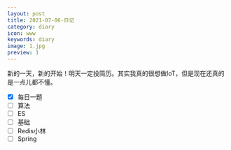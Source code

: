 ```yaml
---
layout: post
title: 2021-07-06-日记
category: diary
icon: www
keywords: diary
image: 1.jpg
preview: 1
---
```

新的一天，新的开始！明天一定投简历。其实我真的很想做IoT，但是现在还真的是一点儿都不懂。
- [x] 每日一题
- [ ] 算法
- [ ] ES
- [ ] 基础
- [ ] Redis小林
- [ ] Spring